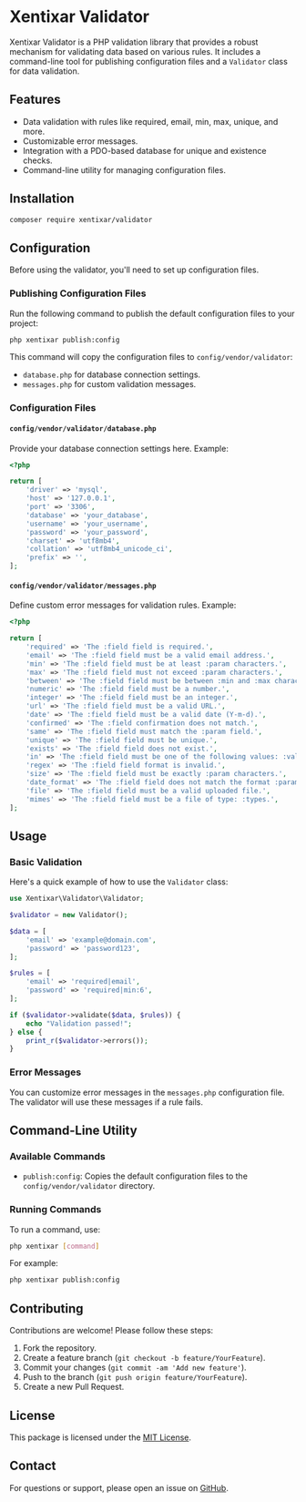 # Xentixar Validator

Xentixar Validator is a PHP validation library that provides a robust mechanism for validating data based on various rules. It includes a command-line tool for publishing configuration files and a `Validator` class for data validation.

## Features

- Data validation with rules like required, email, min, max, unique, and more.
- Customizable error messages.
- Integration with a PDO-based database for unique and existence checks.
- Command-line utility for managing configuration files.

## Installation

```sh
composer require xentixar/validator
```

## Configuration

Before using the validator, you'll need to set up configuration files.

### Publishing Configuration Files

Run the following command to publish the default configuration files to your project:

```sh
php xentixar publish:config
```

This command will copy the configuration files to `config/vendor/validator`:

- `database.php` for database connection settings.
- `messages.php` for custom validation messages.

### Configuration Files

#### `config/vendor/validator/database.php`

Provide your database connection settings here. Example:

```php
<?php

return [
    'driver' => 'mysql',
    'host' => '127.0.0.1',
    'port' => '3306',
    'database' => 'your_database',
    'username' => 'your_username',
    'password' => 'your_password',
    'charset' => 'utf8mb4',
    'collation' => 'utf8mb4_unicode_ci',
    'prefix' => '',
];
```

#### `config/vendor/validator/messages.php`

Define custom error messages for validation rules. Example:

```php
<?php

return [
    'required' => 'The :field field is required.',
    'email' => 'The :field field must be a valid email address.',
    'min' => 'The :field field must be at least :param characters.',
    'max' => 'The :field field must not exceed :param characters.',
    'between' => 'The :field field must be between :min and :max characters.',
    'numeric' => 'The :field field must be a number.',
    'integer' => 'The :field field must be an integer.',
    'url' => 'The :field field must be a valid URL.',
    'date' => 'The :field field must be a valid date (Y-m-d).',
    'confirmed' => 'The :field confirmation does not match.',
    'same' => 'The :field field must match the :param field.',
    'unique' => 'The :field field must be unique.',
    'exists' => 'The :field field does not exist.',
    'in' => 'The :field field must be one of the following values: :values.',
    'regex' => 'The :field field format is invalid.',
    'size' => 'The :field field must be exactly :param characters.',
    'date_format' => 'The :field field does not match the format :param.',
    'file' => 'The :field field must be a valid uploaded file.',
    'mimes' => 'The :field field must be a file of type: :types.',
];
```

## Usage

### Basic Validation

Here's a quick example of how to use the `Validator` class:

```php
use Xentixar\Validator\Validator;

$validator = new Validator();

$data = [
    'email' => 'example@domain.com',
    'password' => 'password123',
];

$rules = [
    'email' => 'required|email',
    'password' => 'required|min:6',
];

if ($validator->validate($data, $rules)) {
    echo "Validation passed!";
} else {
    print_r($validator->errors());
}
```

### Error Messages

You can customize error messages in the `messages.php` configuration file. The validator will use these messages if a rule fails.

## Command-Line Utility

### Available Commands

- `publish:config`: Copies the default configuration files to the `config/vendor/validator` directory.

### Running Commands

To run a command, use:

```sh
php xentixar [command]
```

For example:

```sh
php xentixar publish:config
```

## Contributing

Contributions are welcome! Please follow these steps:

1. Fork the repository.
2. Create a feature branch (`git checkout -b feature/YourFeature`).
3. Commit your changes (`git commit -am 'Add new feature'`).
4. Push to the branch (`git push origin feature/YourFeature`).
5. Create a new Pull Request.

## License

This package is licensed under the [MIT License](LICENSE).

## Contact

For questions or support, please open an issue on [GitHub](https://github.com/xentixar/validator/issues).
